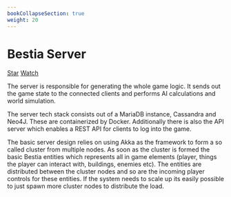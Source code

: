 ```yaml
---
bookCollapseSection: true
weight: 20
---
```

# Bestia Server

<a class="github-button" href="https://github.com/tfelix/bestia-behemoth" data-icon="octicon-star" data-size="large"
data-show-count="true" aria-label="Star tfelix/bestia-behemoth on GitHub">Star</a>
<a class="github-button" href="https://github.com/tfelix/bestia-behemoth/subscription" data-icon="octicon-eye"
data-size="large" data-show-count="true" aria-label="Watch tfelix/bestia-behemoth on GitHub">Watch</a>

The server is responsible for generating the whole game logic. It sends out the game state to the connected clients and performs AI calculations and world simulation.

The server tech stack consists out of a MariaDB instance, Cassandra and Neo4J. These are containerized by Docker. Additionally there is also the API server which enables a REST API for clients to log into the game.

The basic server design relies on using Akka as the framework to form a so called cluster from multiple nodes. As soon as the cluster is formed the basic Bestia entities which represents all in game elements (player, things the player can interact with, buildings, enemies etc). The entities are distributed between the cluster nodes and so are the incoming player controls for these entities. If the system needs to scale up its easily possible to just spawn more cluster nodes to distribute the load.

<script async defer src="https://buttons.github.io/buttons.js"></script>
